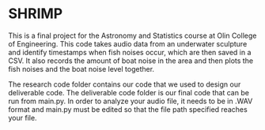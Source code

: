 # SHRIMP
This is a final project for the Astronomy and Statistics course at Olin College of Engineering. This code takes audio data from an underwater sculpture and identify timestamps when fish noises occur, which are then saved in a CSV. It also records the amount of boat noise in the area and then plots the fish noises and the boat noise level together.

The research code folder contains our code that we used to design our deliverable code. The deliverable code folder is our final code that can be run from main.py. In order to analyze your audio file, it needs to be in .WAV format and main.py must be edited so that the file path specified reaches your file.
